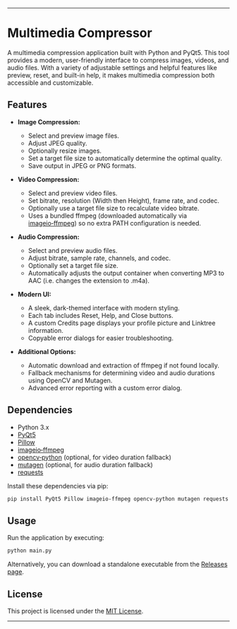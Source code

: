 
---

# Multimedia Compressor

A multimedia compression application built with Python and PyQt5. This tool provides a modern, user-friendly interface to compress images, videos, and audio files. With a variety of adjustable settings and helpful features like preview, reset, and built-in help, it makes multimedia compression both accessible and customizable.

## Features

- **Image Compression:**
  - Select and preview image files.
  - Adjust JPEG quality.
  - Optionally resize images.
  - Set a target file size to automatically determine the optimal quality.
  - Save output in JPEG or PNG formats.

- **Video Compression:**
  - Select and preview video files.
  - Set bitrate, resolution (Width then Height), frame rate, and codec.
  - Optionally use a target file size to recalculate video bitrate.
  - Uses a bundled ffmpeg (downloaded automatically via [imageio‑ffmpeg](https://pypi.org/project/imageio-ffmpeg/)) so no extra PATH configuration is needed.

- **Audio Compression:**
  - Select and preview audio files.
  - Adjust bitrate, sample rate, channels, and codec.
  - Optionally set a target file size.
  - Automatically adjusts the output container when converting MP3 to AAC (i.e. changes the extension to .m4a).

- **Modern UI:**
  - A sleek, dark-themed interface with modern styling.
  - Each tab includes Reset, Help, and Close buttons.
  - A custom Credits page displays your profile picture and Linktree information.
  - Copyable error dialogs for easier troubleshooting.

- **Additional Options:**
  - Automatic download and extraction of ffmpeg if not found locally.
  - Fallback mechanisms for determining video and audio durations using OpenCV and Mutagen.
  - Advanced error reporting with a custom error dialog.

## Dependencies

- Python 3.x
- [PyQt5](https://pypi.org/project/PyQt5/)
- [Pillow](https://pypi.org/project/Pillow/)
- [imageio‑ffmpeg](https://pypi.org/project/imageio-ffmpeg/)
- [opencv‑python](https://pypi.org/project/opencv-python/) (optional, for video duration fallback)
- [mutagen](https://pypi.org/project/mutagen/) (optional, for audio duration fallback)
- [requests](https://pypi.org/project/requests/)

Install these dependencies via pip:

```bash
pip install PyQt5 Pillow imageio-ffmpeg opencv-python mutagen requests
```

## Usage

Run the application by executing:

```bash
python main.py
```

Alternatively, you can download a standalone executable from the [Releases page](https://github.com/jemmonsss/MultimediaCompressor/releases/download/Compresor/Compressor.exe).

## License

This project is licensed under the [MIT License](LICENSE).

---

